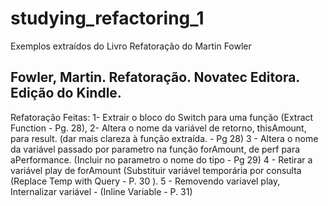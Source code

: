 # studying_refactoring_1
Exemplos extraídos do Livro Refatoração do Martin Fowler
## Fowler, Martin. Refatoração. Novatec Editora. Edição do Kindle.
Refatoração Feitas:
1- Extrair o bloco do Switch para uma função (Extract Function - Pg. 28),
2- Altera o nome da variável de retorno, thisAmount, para result. (dar mais clareza à função extraída. - Pg 28)
3 - Altera o nome da variável passado por parametro na função forAmount, de perf para aPerformance. (Incluir no parametro o nome do tipo - Pg 29)
4 - Retirar a variável play de forAmount (Substituir variável temporária por consulta (Replace Temp with Query - P. 30 ).
5 - Removendo variavel play, Internalizar variável - (Inline Variable - P. 31)
